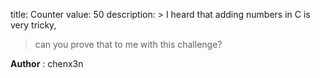title: Counter
value: 50
description: > I heard that adding numbers in C is very tricky,
> can you prove that to me with this challenge?

**Author** : chenx3n
